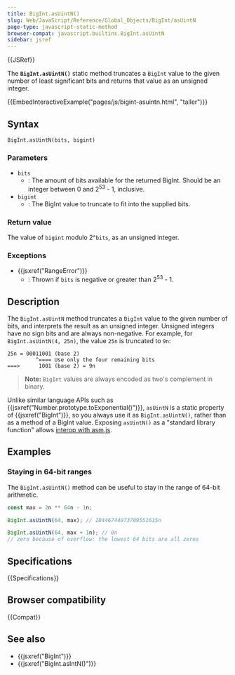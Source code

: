 ```yaml
---
title: BigInt.asUintN()
slug: Web/JavaScript/Reference/Global_Objects/BigInt/asUintN
page-type: javascript-static-method
browser-compat: javascript.builtins.BigInt.asUintN
sidebar: jsref
---
```


{{JSRef}}

The **`BigInt.asUintN()`** static method truncates a `BigInt` value to the given number of least significant bits and returns that value as an unsigned integer.

{{EmbedInteractiveExample("pages/js/bigint-asuintn.html", "taller")}}

## Syntax

```js-nolint
BigInt.asUintN(bits, bigint)
```

### Parameters

- `bits`
  - : The amount of bits available for the returned BigInt. Should be an integer between 0 and 2<sup>53</sup> - 1, inclusive.
- `bigint`
  - : The BigInt value to truncate to fit into the supplied bits.

### Return value

The value of `bigint` modulo 2^`bits`, as an unsigned integer.

### Exceptions

- {{jsxref("RangeError")}}
  - : Thrown if `bits` is negative or greater than 2<sup>53</sup> - 1.

## Description

The `BigInt.asUintN` method truncates a `BigInt` value to the given number of bits, and interprets the result as an unsigned integer. Unsigned integers have no sign bits and are always non-negative. For example, for `BigInt.asUintN(4, 25n)`, the value `25n` is truncated to `9n`:

```plain
25n = 00011001 (base 2)
         ^==== Use only the four remaining bits
===>      1001 (base 2) = 9n
```

> **Note:** `BigInt` values are always encoded as two's complement in binary.

Unlike similar language APIs such as {{jsxref("Number.prototype.toExponential()")}}, `asUintN` is a static property of {{jsxref("BigInt")}}, so you always use it as `BigInt.asUintN()`, rather than as a method of a BigInt value. Exposing `asUintN()` as a "standard library function" allows [interop with asm.js](https://github.com/tc39/proposal-bigint/blob/master/ADVANCED.md#dont-break-asmjs).

## Examples

### Staying in 64-bit ranges

The `BigInt.asUintN()` method can be useful to stay in the range of 64-bit arithmetic.

```js
const max = 2n ** 64n - 1n;

BigInt.asUintN(64, max); // 18446744073709551615n

BigInt.asUintN(64, max + 1n); // 0n
// zero because of overflow: the lowest 64 bits are all zeros
```

## Specifications

{{Specifications}}

## Browser compatibility

{{Compat}}

## See also

- {{jsxref("BigInt")}}
- {{jsxref("BigInt.asIntN()")}}
